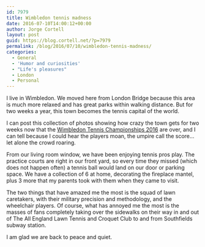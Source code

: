 ```yaml
---
id: 7979
title: Wimbledon tennis madness
date: 2016-07-10T14:00:12+00:00
author: Jorge Cortell
layout: post
guid: https://blog.cortell.net/?p=7979
permalink: /blog/2016/07/10/wimbledon-tennis-madness/
categories:
  - General
  - 'Humor and curiosities'
  - "Life's pleasures"
  - London
  - Personal
---
```


  
I live in Wimbledon. We moved here from London Bridge because this area is much more relaxed and has great parks within walking distance. But for two weeks a year, this town becomes the tennis capital of the world.

I can post this collection of photos showing how crazy the town gets for two weeks now that the [Wimbledon Tennis Championships 2016](https://www.wimbledon.com/index.html) are over, and I can tell because I could hear the players moan, the umpire call the score… let alone the crowd roaring.

From our living room window, we have been enjoying tennis pros play. The practice courts are right in our front yard, so every time they missed (which does not happen often) a tennis ball would land on our door or parking space. We have a collection of 6 at home, decorating the fireplace mantel, plus 3 more that my parents took with them when they came to visit.

The two things that have amazed me the most is the squad of lawn caretakers, with their military precision and methodology, and the wheelchair players. Of course, what has annoyed me the most is the masses of fans completely taking over the sidewalks on their way in and out of The All England Lawn Tennis and Croquet Club to and from Southfields subway station.

I am glad we are back to peace and quiet.
